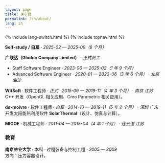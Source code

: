 ```yaml
---
layout: page
title: 关于我
permalink: /zh/about/
lang: zh
---
```


{% include lang-switch.html %}
{% include topnav.html %}

**Self-study / 自雇** · *2025-02 — 2025-09（8 个月）*

**广联达（Glodon Company Limited）** · *正式员工*  
- Staff Software Engineer · *2023-06 — 2025-02（1 年 9 个月）*  
- Advanced Software Engineer · *2020-01 — 2023-06（3 年 6 个月）* · *北京 海淀*

**WitSoft** · 软件工程师 · *正式* · *2015-09 — 2019-11（4 年 3 个月）* · *南京 江苏*  
C++ 开发（OpenGL 相关应用、Creo Parametric 相关应用）。

**de-moivre** · 软件工程师 · *自雇* · *2014-10 — 2019-11（5 年 2 个月）* · *深圳 广东*  
开发太阳能热利用软件 **SolarThermal**（设计、仿真与计算）。

**MICOE** · 机械工程师 · *2011-04 — 2015-04（4 年 1 个月）* · *连云港 江苏*

### 教育
**南京林业大学** · 本科 · 过程装备与控制工程 · *2005 — 2009*  
方向：压力容器设计。
